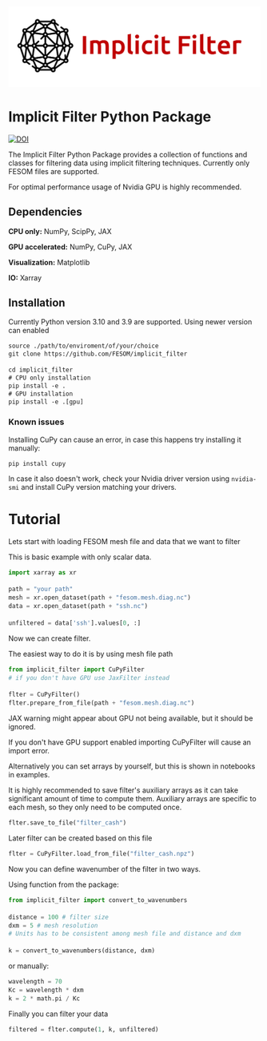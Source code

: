 
![Logo](logo.png)

# Implicit Filter Python Package

[![DOI](https://zenodo.org/badge/DOI/10.5281/zenodo.10907365.svg)](https://doi.org/10.5281/zenodo.10907365)

The Implicit Filter Python Package provides a collection of functions and classes for filtering data using implicit filtering techniques.
Currently only FESOM files are supported.

For optimal performance usage of Nvidia GPU is highly recommended.


## Dependencies

**CPU only:** NumPy, ScipPy, JAX

**GPU accelerated:** NumPy, CuPy, JAX

**Visualization:** Matplotlib

**IO:** Xarray


## Installation 
Currently Python version 3.10 and 3.9 are supported. Using newer version can enabled 
```shell
source ./path/to/enviroment/of/your/choice
git clone https://github.com/FESOM/implicit_filter

cd implicit_filter
# CPU only installation
pip install -e .
# GPU installation
pip install -e .[gpu]
```
### Known issues
Installing CuPy can cause an error, in case this happens try installing it manually:

```shell
pip install cupy
```

In case it also doesn't work, check your Nvidia driver version using `nvidia-smi` and install 
CuPy version matching your drivers.

# Tutorial

Lets start with loading FESOM mesh file and data that we want to filter

This is basic example with only scalar data.
```python
import xarray as xr

path = "your path"
mesh = xr.open_dataset(path + "fesom.mesh.diag.nc")
data = xr.open_dataset(path + "ssh.nc")

unfiltered = data['ssh'].values[0, :]
```

Now we can create filter.

The easiest way to do it is by using mesh file path

```python
from implicit_filter import CuPyFilter 
# if you don't have GPU use JaxFilter instead

flter = CuPyFilter()
flter.prepare_from_file(path + "fesom.mesh.diag.nc")
```
JAX warning might appear about GPU not being available, but it should be ignored. 

If you don't have GPU support enabled importing CuPyFilter will cause an import error.

Alternatively you can set arrays by yourself, but this is shown in notebooks in examples.

It is highly recommended to save filter's auxiliary arrays as it can take significant amount of time to compute them.
Auxiliary arrays are specific to each mesh, so they only need to be computed once.

```python
flter.save_to_file("filter_cash")
```

Later filter can be created based on this file

```python
flter = CuPyFilter.load_from_file("filter_cash.npz")
```

Now you can define wavenumber of the filter in two ways.

Using function from the package:

```python
from implicit_filter import convert_to_wavenumbers

distance = 100 # filter size 
dxm = 5 # mesh resolution 
# Units has to be consistent among mesh file and distance and dxm

k = convert_to_wavenumbers(distance, dxm)
```

or manually:

```python
wavelength = 70
Kc = wavelength * dxm
k = 2 * math.pi / Kc
```

Finally you can filter your data

```python
filtered = flter.compute(1, k, unfiltered)
```

